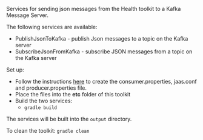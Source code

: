 Services for sending json messages from the Health toolkit to a Kafka Message Server.

The following services are available:
* PublishJsonToKafka - publish Json messages to a topic on the Kafka server
* SubscribeJsonFromKafka - subscribe JSON messages from a topic on the Kafka server

Set up:
* Follow the instructions [here](https://www.ibm.com/blogs/bluemix/2015/10/streaming-analytics-message-hub-2/) to create the consumer.properties, jaas.conf and producer.properties file.
* Place the files into the **etc** folder of this toolkit
* Build the two services:
	* `gradle build`
	
The services will be built into the `output` directory.

To clean the toolkit:  `gradle clean`